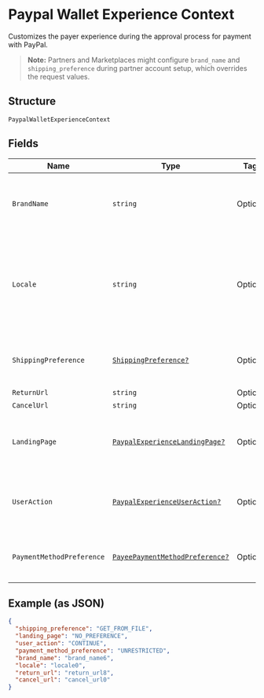 
# Paypal Wallet Experience Context

Customizes the payer experience during the approval process for payment with PayPal.<blockquote><strong>Note:</strong> Partners and Marketplaces might configure <code>brand_name</code> and <code>shipping_preference</code> during partner account setup, which overrides the request values.</blockquote>

## Structure

`PaypalWalletExperienceContext`

## Fields

| Name | Type | Tags | Description |
|  --- | --- | --- | --- |
| `BrandName` | `string` | Optional | The label that overrides the business name in the PayPal account on the PayPal site. The pattern is defined by an external party and supports Unicode.<br>**Constraints**: *Minimum Length*: `1`, *Maximum Length*: `127`, *Pattern*: `^.*$` |
| `Locale` | `string` | Optional | The [language tag](https://tools.ietf.org/html/bcp47#section-2) for the language in which to localize the error-related strings, such as messages, issues, and suggested actions. The tag is made up of the [ISO 639-2 language code](https://www.loc.gov/standards/iso639-2/php/code_list.php), the optional [ISO-15924 script tag](https://www.unicode.org/iso15924/codelists.html), and the [ISO-3166 alpha-2 country code](/api/rest/reference/country-codes/) or [M49 region code](https://unstats.un.org/unsd/methodology/m49/).<br>**Constraints**: *Minimum Length*: `2`, *Maximum Length*: `10`, *Pattern*: `^[a-z]{2}(?:-[A-Z][a-z]{3})?(?:-(?:[A-Z]{2}\|[0-9]{3}))?$` |
| `ShippingPreference` | [`ShippingPreference?`](../../doc/models/shipping-preference.md) | Optional | The location from which the shipping address is derived.<br>**Default**: `ShippingPreference.GET_FROM_FILE`<br>**Constraints**: *Minimum Length*: `1`, *Maximum Length*: `24`, *Pattern*: `^[A-Z_]+$` |
| `ReturnUrl` | `string` | Optional | Describes the URL. |
| `CancelUrl` | `string` | Optional | Describes the URL. |
| `LandingPage` | [`PaypalExperienceLandingPage?`](../../doc/models/paypal-experience-landing-page.md) | Optional | The type of landing page to show on the PayPal site for customer checkout.<br>**Default**: `PaypalExperienceLandingPage.NO_PREFERENCE`<br>**Constraints**: *Minimum Length*: `1`, *Maximum Length*: `13`, *Pattern*: `^[0-9A-Z_]+$` |
| `UserAction` | [`PaypalExperienceUserAction?`](../../doc/models/paypal-experience-user-action.md) | Optional | Configures a <strong>Continue</strong> or <strong>Pay Now</strong> checkout flow.<br>**Default**: `PaypalExperienceUserAction.CONTINUE`<br>**Constraints**: *Minimum Length*: `1`, *Maximum Length*: `8`, *Pattern*: `^[0-9A-Z_]+$` |
| `PaymentMethodPreference` | [`PayeePaymentMethodPreference?`](../../doc/models/payee-payment-method-preference.md) | Optional | The merchant-preferred payment methods.<br>**Default**: `PayeePaymentMethodPreference.UNRESTRICTED`<br>**Constraints**: *Minimum Length*: `1`, *Maximum Length*: `255`, *Pattern*: `^[0-9A-Z_]+$` |

## Example (as JSON)

```json
{
  "shipping_preference": "GET_FROM_FILE",
  "landing_page": "NO_PREFERENCE",
  "user_action": "CONTINUE",
  "payment_method_preference": "UNRESTRICTED",
  "brand_name": "brand_name6",
  "locale": "locale0",
  "return_url": "return_url8",
  "cancel_url": "cancel_url0"
}
```


